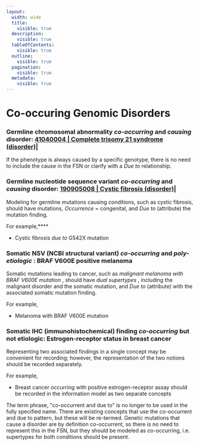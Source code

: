 ```yaml
---
layout:
  width: wide
  title:
    visible: true
  description:
    visible: true
  tableOfContents:
    visible: true
  outline:
    visible: true
  pagination:
    visible: true
  metadata:
    visible: true
---
```


# Co-occuring Genomic Disorders

### Germline chromosomal abnormality _co-occurring_ and _causing_ disorder:  [ 41040004 | Complete trisomy 21 syndrome (disorder)|](http://snomed.info/id/41040004 "41040004 | Complete trisomy 21 syndrome \(disorder\) |")

If the phenotype is always caused by a specific genotype, there is no need to include the cause in the FSN or clarify with a  _Due to_ relationship.

### Germline nucleotide sequence variant _co-occurring_ and _causing_ disorder: [ 190905008 | Cystic fibrosis (disorder)|](http://snomed.info/id/190905008 "190905008 | Cystic fibrosis \(disorder\) |")

Modeling for germline mutations causing conditions, such as cystic fibrosis, should have mutations, _Occurrence =_ congenital, and  _Due to_ (attribute) the mutation finding. 

For example,****

* Cystic fibrosis  _due to_ G542X mutation

### Somatic NSV (NCBI structural variant) _co-occurring_ and _poly-etiologic_ : BRAF V600E positive melanoma

Somatic mutations leading to cancer, such as _malignant melanoma with BRAF V600E mutation_ , should have _dual supertypes_ , including the malignant disorder and the somatic mutation, and _Due to_ (attribute) with the associated somatic mutation finding.

For example,

* Melanoma with BRAF V600E mutation

### Somatic IHC (immunohistochemical) finding _co-occurring_ but not etiologic: Estrogen-receptor status in breast cancer

Representing two associated findings in a single concept may be convenient for recording; however, the representation of the two notions should be recorded separately. 

For example,

* Breast cancer occurring with positive estrogen-receptor assay should be recorded in the information model as two separate concepts

  

The term phrase, "co-occurrent and due to" is no longer to be used in the fully specified name. There are existing concepts that use the co-occurrent and due to pattern, but these will be re-termed. Genetic mutations that cause a disorder are by definition co-occurrent, so there is no need to represent this in the FSN, but they should be modeled as co-occurring, i.e. supertypes for both conditions should be present.
